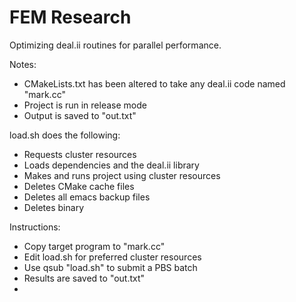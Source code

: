 # FEM Research

Optimizing deal.ii routines for parallel performance.

Notes:
- CMakeLists.txt has been altered to take any deal.ii code named "mark.cc"
- Project is run in release mode
- Output is saved to "out.txt"

load.sh does the following:
- Requests cluster resources
- Loads dependencies and the deal.ii library
- Makes and runs project using cluster resources
- Deletes CMake cache files
- Deletes all emacs backup files
- Deletes binary

Instructions:
- Copy target program to "mark.cc"
- Edit load.sh for preferred cluster resources
- Use qsub "load.sh" to submit a PBS batch
- Results are saved to "out.txt"
- 
